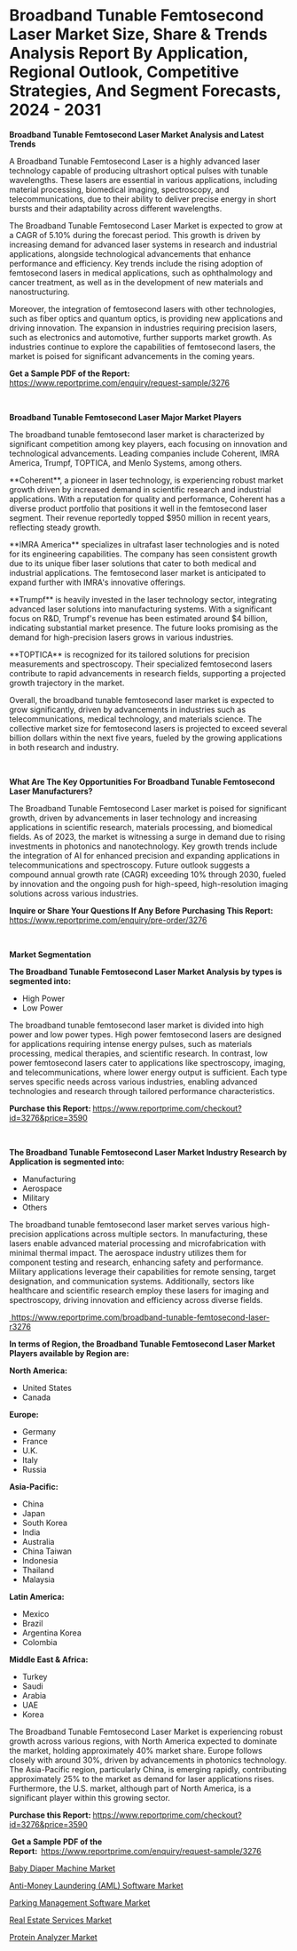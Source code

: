 <p><h1>Broadband Tunable Femtosecond Laser Market Size, Share & Trends Analysis Report By Application, Regional Outlook, Competitive Strategies, And Segment Forecasts, 2024 - 2031</h1></p><p><strong>Broadband Tunable Femtosecond Laser Market Analysis and Latest Trends</strong></p>
<p><p>A Broadband Tunable Femtosecond Laser is a highly advanced laser technology capable of producing ultrashort optical pulses with tunable wavelengths. These lasers are essential in various applications, including material processing, biomedical imaging, spectroscopy, and telecommunications, due to their ability to deliver precise energy in short bursts and their adaptability across different wavelengths.</p><p>The Broadband Tunable Femtosecond Laser Market is expected to grow at a CAGR of 5.10% during the forecast period. This growth is driven by increasing demand for advanced laser systems in research and industrial applications, alongside technological advancements that enhance performance and efficiency. Key trends include the rising adoption of femtosecond lasers in medical applications, such as ophthalmology and cancer treatment, as well as in the development of new materials and nanostructuring.</p><p>Moreover, the integration of femtosecond lasers with other technologies, such as fiber optics and quantum optics, is providing new applications and driving innovation. The expansion in industries requiring precision lasers, such as electronics and automotive, further supports market growth. As industries continue to explore the capabilities of femtosecond lasers, the market is poised for significant advancements in the coming years.</p></p>
<p><strong>Get a Sample PDF of the Report:&nbsp;</strong> <a href="https://www.reportprime.com/enquiry/request-sample/3276">https://www.reportprime.com/enquiry/request-sample/3276</a></p>
<p>&nbsp;</p>
<p><strong>Broadband Tunable Femtosecond Laser Major Market Players</strong></p>
<p><p>The broadband tunable femtosecond laser market is characterized by significant competition among key players, each focusing on innovation and technological advancements. Leading companies include Coherent, IMRA America, Trumpf, TOPTICA, and Menlo Systems, among others.</p><p>**Coherent**, a pioneer in laser technology, is experiencing robust market growth driven by increased demand in scientific research and industrial applications. With a reputation for quality and performance, Coherent has a diverse product portfolio that positions it well in the femtosecond laser segment. Their revenue reportedly topped $950 million in recent years, reflecting steady growth.</p><p>**IMRA America** specializes in ultrafast laser technologies and is noted for its engineering capabilities. The company has seen consistent growth due to its unique fiber laser solutions that cater to both medical and industrial applications. The femtosecond laser market is anticipated to expand further with IMRA's innovative offerings.</p><p>**Trumpf** is heavily invested in the laser technology sector, integrating advanced laser solutions into manufacturing systems. With a significant focus on R&D, Trumpf's revenue has been estimated around $4 billion, indicating substantial market presence. The future looks promising as the demand for high-precision lasers grows in various industries.</p><p>**TOPTICA** is recognized for its tailored solutions for precision measurements and spectroscopy. Their specialized femtosecond lasers contribute to rapid advancements in research fields, supporting a projected growth trajectory in the market.</p><p>Overall, the broadband tunable femtosecond laser market is expected to grow significantly, driven by advancements in industries such as telecommunications, medical technology, and materials science. The collective market size for femtosecond lasers is projected to exceed several billion dollars within the next five years, fueled by the growing applications in both research and industry.</p></p>
<p>&nbsp;</p>
<p><strong>What Are The Key Opportunities For Broadband Tunable Femtosecond Laser Manufacturers?</strong></p>
<p><p>The Broadband Tunable Femtosecond Laser market is poised for significant growth, driven by advancements in laser technology and increasing applications in scientific research, materials processing, and biomedical fields. As of 2023, the market is witnessing a surge in demand due to rising investments in photonics and nanotechnology. Key growth trends include the integration of AI for enhanced precision and expanding applications in telecommunications and spectroscopy. Future outlook suggests a compound annual growth rate (CAGR) exceeding 10% through 2030, fueled by innovation and the ongoing push for high-speed, high-resolution imaging solutions across various industries.</p></p>
<p><strong>Inquire or Share Your Questions If Any Before Purchasing This Report:</strong> <a href="https://www.reportprime.com/enquiry/pre-order/3276">https://www.reportprime.com/enquiry/pre-order/3276</a></p>
<p>&nbsp;</p>
<p><strong>Market Segmentation</strong></p>
<p><strong>The Broadband Tunable Femtosecond Laser Market Analysis by types is segmented into:</strong></p>
<p><ul><li>High Power</li><li>Low Power</li></ul></p>
<p><p>The broadband tunable femtosecond laser market is divided into high power and low power types. High power femtosecond lasers are designed for applications requiring intense energy pulses, such as materials processing, medical therapies, and scientific research. In contrast, low power femtosecond lasers cater to applications like spectroscopy, imaging, and telecommunications, where lower energy output is sufficient. Each type serves specific needs across various industries, enabling advanced technologies and research through tailored performance characteristics.</p></p>
<p><strong>Purchase this Report:&nbsp;</strong><a href="https://www.reportprime.com/checkout?id=3276&price=3590">https://www.reportprime.com/checkout?id=3276&price=3590</a></p>
<p>&nbsp;</p>
<p><strong>The Broadband Tunable Femtosecond Laser Market Industry Research by Application is segmented into:</strong></p>
<p><ul><li>Manufacturing</li><li>Aerospace</li><li>Military</li><li>Others</li></ul></p>
<p><p>The broadband tunable femtosecond laser market serves various high-precision applications across multiple sectors. In manufacturing, these lasers enable advanced material processing and microfabrication with minimal thermal impact. The aerospace industry utilizes them for component testing and research, enhancing safety and performance. Military applications leverage their capabilities for remote sensing, target designation, and communication systems. Additionally, sectors like healthcare and scientific research employ these lasers for imaging and spectroscopy, driving innovation and efficiency across diverse fields.</p></p>
<p><a href="https://www.reportprime.com/broadband-tunable-femtosecond-laser-r3276">&nbsp;https://www.reportprime.com/broadband-tunable-femtosecond-laser-r3276</a></p>
<p><strong>In terms of Region, the Broadband Tunable Femtosecond Laser Market Players available by Region are:</strong></p>
<p>
    <p> <strong> North America: </strong>
        <ul>
            <li>United States</li>
            <li>Canada</li>
        </ul>
        </p> 
    <p> <strong> Europe: </strong>
        <ul>
            <li>Germany</li>
            <li>France</li>
            <li>U.K.</li>
            <li>Italy</li>
            <li>Russia</li>
        </ul>
        </p> 
    <p> <strong> Asia-Pacific: </strong>
        <ul>
            <li>China</li>
            <li>Japan</li>
            <li>South Korea</li>
            <li>India</li>
            <li>Australia</li>
            <li>China Taiwan</li>
            <li>Indonesia</li>
            <li>Thailand</li>
            <li>Malaysia</li>
        </ul>
        </p> 
    <p> <strong> Latin America: </strong>
        <ul>
            <li>Mexico</li>
            <li>Brazil</li>
            <li>Argentina Korea</li>
            <li>Colombia</li>
        </ul>
        </p> 
    <p> <strong> Middle East & Africa: </strong>
        <ul>
            <li>Turkey</li>
            <li>Saudi</li>
            <li>Arabia</li>
            <li>UAE</li>
            <li>Korea</li>
        </ul>
    </p>
    </p>
<p><p>The Broadband Tunable Femtosecond Laser Market is experiencing robust growth across various regions, with North America expected to dominate the market, holding approximately 40% market share. Europe follows closely with around 30%, driven by advancements in photonics technology. The Asia-Pacific region, particularly China, is emerging rapidly, contributing approximately 25% to the market as demand for laser applications rises. Furthermore, the U.S. market, although part of North America, is a significant player within this growing sector.</p></p>
<p><strong>Purchase this Report: </strong><a href="https://www.reportprime.com/checkout?id=3276&price=3590">https://www.reportprime.com/checkout?id=3276&price=3590</a></p>
<p>&nbsp;<strong>Get a Sample PDF of the Report:&nbsp;&nbsp;</strong><a href="https://www.reportprime.com/enquiry/request-sample/3276">https://www.reportprime.com/enquiry/request-sample/3276</a></p>
<p><strong></strong></p>
<p><p><a href="https://issuu.com/reportprime-2/docs/baby-diaper-machine-market-size-203_f89cbdd4a5e881">Baby Diaper Machine Market</a></p><p><a href="https://issuu.com/reportprime-2/docs/anti-money-laundering-aml-software-_4f735cf9a748df">Anti-Money Laundering (AML) Software Market</a></p><p><a href="https://www.linkedin.com/pulse/parking-management-software-market-report-product-type-auto-wzj5e?trackingId=MPM%2FpkvnQVWKUbEVymLlQQ%3D%3D">Parking Management Software Market</a></p><p><a href="https://www.linkedin.com/pulse/real-estate-services-market-research-report-includes-analysis-xlj9e?trackingId=Q4BAhWJfSJ6NRrt1Q6lpGQ%3D%3D">Real Estate Services Market</a></p><p><a href="https://www.linkedin.com/pulse/role-protein-analyzer-market-applications-biological-kzhcf?trackingId=UxOIz8QETpS4g3Jp6lQWmg%3D%3D">Protein Analyzer Market</a></p></p>